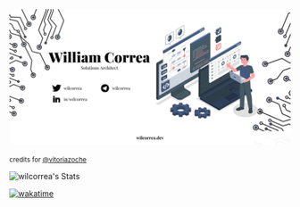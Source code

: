 <img src="https://github.com/wilcorrea/wilcorrea/blob/main/IISrEtAk.jpg?raw=true" style="border-radius: 10px"/>

<small>credits for <a href="https://github.com/vitoriazoche">@vitoriazoche</a></small>

![wilcorrea's Stats](https://github-readme-stats.vercel.app/api?username=wilcorrea&theme=default&show_icons=true&hide_border=true&count_private=true)

[![wakatime](https://wakatime.com/badge/user/3935ed05-d07f-4e6e-b2a7-5c9be5d438dc.svg)](https://wakatime.com/@3935ed05-d07f-4e6e-b2a7-5c9be5d438dc)
